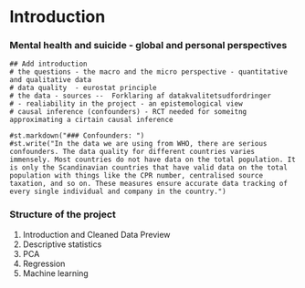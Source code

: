 # Introduction

### Mental health and suicide - global and personal perspectives

    ## Add introduction
    # the questions - the macro and the micro perspective - quantitative and qualitative data
    # data quality  - eurostat principle
    # the data - sources --  Forklaring af datakvalitetsudfordringer
    # - realiability in the project - an epistemological view 
    # causal inference (confounders) - RCT needed for someitng approximating a cirtain causal inference
  
    #st.markdown("### Confounders: ")
    #st.write("In the data we are using from WHO, there are serious confounders. The data quality for different countries varies immensely. Most countries do not have data on the total population. It is only the Scandinavian countries that have valid data on the total population with things like the CPR number, centralised source taxation, and so on. These measures ensure accurate data tracking of every single individual and company in the country.")
    
### Structure of the project

1. Introduction and Cleaned Data Preview
2. Descriptive statistics
3. PCA
4. Regression
5. Machine learning
